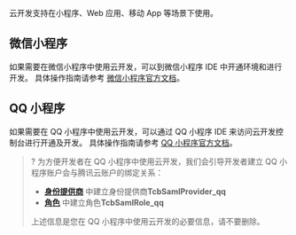 云开发支持在小程序、Web 应用、移动 App 等场景下使用。

## 微信小程序

如果需要在微信小程序中使用云开发，可以到微信小程序 IDE 中开通环境和进行开发。
具体操作指南请参考 [微信小程序官方文档](https://developers.weixin.qq.com/miniprogram/dev/wxcloud/basis/getting-started.html)。

## QQ 小程序

如果需要在 QQ 小程序中使用云开发，可以通过 QQ 小程序 IDE 来访问云开发控制台进行开通及开发。
具体操作指南请参考 [QQ 小程序官方文档](https://q.qq.com/wiki/cloud/base/intro.html)。

>? 为方便开发者在 QQ 小程序中使用云开发，我们会引导开发者建立 QQ 小程序账户会与腾讯云账户的绑定关系：
> 
> - **[身份提供商](https://console.cloud.tencent.com/cam/idp)** 中建立身份提供商**TcbSamlProvider_qq**
> - **[角色](https://console.cloud.tencent.com/cam/role)** 中建立角色**TcbSamlRole_qq**
> 
> 上述信息是您在 QQ 小程序中使用云开发的必要信息，请不要删除。


